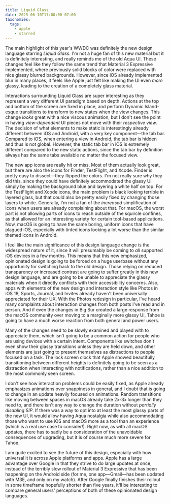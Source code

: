 ```yaml
---
title: Liquid Glass
date: 2025-06-10T17:00:00-07:00
taxonomies:
  tags:
    - apple
    - starred
---
```


The main highlight of this year's WWDC was definitely the new design language starring _Liquid Glass_. I'm not a huge fan of this new material but it is definitely interesting, and really reminds me of the old Aqua UI. These changes feel like they follow the same trend that Material 3 Expressive implemented, where previously solid blocks of color were replaced with nice glassy blurred backgrounds. However, since iOS already implemented blur in many places, it feels like Apple just felt like making the UI even _more_ glassy, leading to the creation of a completely glass material.

Interactions surrounding Liquid Glass are super interesting as they represent a very different UI paradigm based on depth. Actions at the top and bottom of the screen are fixed in place, and perform Dynamic Island-esque transitions to transform to new states when the view changes. This change _looks_ great with a nice viscous animation, but I don't see the point in having _view-dependent_ UI pieces not move with their _respective view_. The decision of what elements to make static is interestingly already different between iOS and Android, with a very key component—the tab bar. Compared to iOS, when entering a view in Android, the tab bar is hidden and thus is not global. However, the static tab bar in iOS is extremely different compared to the new static actions, since the tab bar by definition always has the same tabs available no matter the focused view.

The new app icons are really hit or miss. Most of them actually look great, but there are also the icons for Finder, TestFlight, and Xcode. Finder is pretty easy to dissect—they flipped the colors. I'm not really sure why they did this, since they could have definitely accommodated the glassy UI simply by making the background blue and layering a white half on top. For the TestFlight and Xcode icons, the main problem is black looking terrible in layered glass, but that could also be pretty easily fixed by changing those layers to white. Generally, I'm not a fan of the _increased_ simplification of icons when users are already complaining about that. For macOS, the worst part is not allowing parts of icons to reach outside of the squircle confines, as that allowed for an interesting variety for certain tool-based applications. Now, macOS is going to have the same boring, uniform icons that have plagued iOS, especially with tinted icons looking a lot worse than the similar themed icons in Android.

I feel like the main significance of this design language change is the widespread nature of it, since it will presumably be coming to _all_ supported iOS devices in a few months. This means that this new emphasized, opinionated design is going to be forced on a huge userbase without any opportunity for switching back to the old design. Those relying on reduced transparency or increased contrast are going to suffer greatly in this new design language, and are going to be unable to appreciate the glassy materials when it directly conflicts with their accessibility concerns. Also, apps with elements of the new design and interaction style like Photos in iOS 18, Sports, Journal, and Invites already haven't been universally appreciated for their UX. With the Photos redesign in particular, I've heard many complaints about interaction changes from both posts I've read and in person. And if even the changes in Big Sur created a large response from the macOS community over moving to a marginally more glassy UI, Tahoe is going to have a much worse reaction from both general and power users.

Many of the changes need to be slowly examined and played with to appreciate them, which isn't going to be a common action for people who are using devices with a certain intent. Components like switches don't even show their glassy transitions unless they are held down, and other elements are just going to present themselves as distractions to people focused on a task. The lock screen clock that Apple showed beautifully transitioning between different heights is definitely going to be seen as a distraction when interacting with notifications, rather than a nice addition to the most commonly seen screen.

I don't see how interaction problems could be easily fixed, as Apple already emphasizes animations over snappiness in general, and I doubt that is going to change in an update heavily focused on animations. Random transitions like moving between spaces in macOS already take 2x-3x longer than they need to, and there isn't any way to change the duration without _partially disabling SIP_. If there was a way to opt into at least the most glassy parts of the new UI, it would allow having Aqua nostalgia while also accommodating those who want to use iOS and macOS more as a tool than an experience (which is a real use case to consider!). Right now, as with all macOS updates, there has to sadly be a consideration of the unavoidable consequences of upgrading, but it is of course much more severe for Tahoe.

I am quite excited to see the future of this design, especially with how universal it is across Apple platforms and apps. Apple has a large advantage over Google in that they strive to do large updates at once, instead of the terribly slow rollout of Material 3 Expressive that has been happening on the Android side (for me, one app—Gmail—has been updated with M3E, and only on my watch). After Google finally finishes their rollout in some timeframe hopefully shorter than five years, it'll be interesting to compare general users' perceptions of both of these opinionated design languages.
